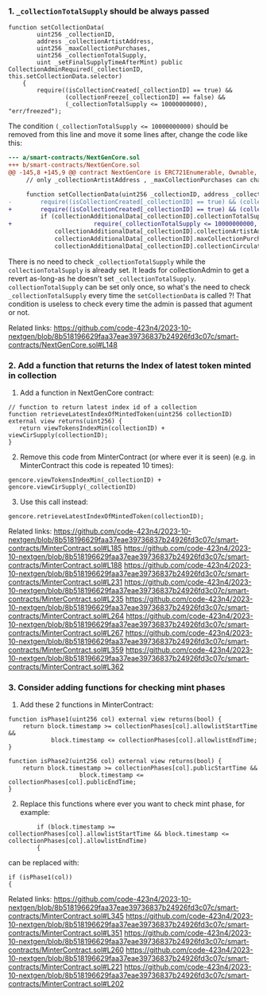 ### 1. `_collectionTotalSupply` should be always passed
```solidity
function setCollectionData(
        uint256 _collectionID, 
        address _collectionArtistAddress, 
        uint256 _maxCollectionPurchases, 
        uint256 _collectionTotalSupply, 
        uint _setFinalSupplyTimeAfterMint) public CollectionAdminRequired(_collectionID, this.setCollectionData.selector) 
    {
        require((isCollectionCreated[_collectionID] == true) && 
                (collectionFreeze[_collectionID] == false) && 
                (_collectionTotalSupply <= 10000000000), "err/freezed");
```
The condition `(_collectionTotalSupply <= 10000000000)` should be removed from this line and move it some lines after, change the code like this:
```diff
--- a/smart-contracts/NextGenCore.sol
+++ b/smart-contracts/NextGenCore.sol
@@ -145,8 +145,9 @@ contract NextGenCore is ERC721Enumerable, Ownable, ERC2981 {
     // only _collectionArtistAddress , _maxCollectionPurchases can change after total supply is set

     function setCollectionData(uint256 _collectionID, address _collectionArtistAddress, uint256 _maxCollectionPurchases, uint256 _collectionTotalSupply, uint _setFinalSupplyTimeAfterMint) public CollectionAdminRequired(_collectionID, this.setCollectionData.selector) {
-        require((isCollectionCreated[_collectionID] == true) && (collectionFreeze[_collectionID] == false) && (_collectionTotalSupply <= 10000000000), "err/freezed");
+        require((isCollectionCreated[_collectionID] == true) && (collectionFreeze[_collectionID] == false), "err/freezed");
         if (collectionAdditionalData[_collectionID].collectionTotalSupply == 0) {
+                       require(_collectionTotalSupply <= 10000000000, "_collectionTotalSupply should be less than (or equal to) 10000000000");
             collectionAdditionalData[_collectionID].collectionArtistAddress = _collectionArtistAddress;
             collectionAdditionalData[_collectionID].maxCollectionPurchases = _maxCollectionPurchases;
             collectionAdditionalData[_collectionID].collectionCirculationSupply = 0;

```
There is no need to check `_collectionTotalSupply` while the `collectionTotalSupply` is already set.
It leads for collectionAdmin to get a revert as-long-as he doesn't set `_collectionTotalSupply`.
`collectionTotalSupply` can be set only once, so what's the need to check `_collectionTotalSupply` every time the `setCollectionData` is called ?! That condition is useless to check every time the admin is passed that agument or not.

Related links:
https://github.com/code-423n4/2023-10-nextgen/blob/8b518196629faa37eae39736837b24926fd3c07c/smart-contracts/NextGenCore.sol#L148

### 2. Add a function that returns the Index of latest token minted in collection
1. Add a function in NextGenCore contract:
```solidity
// function to return latest index id of a collection
function retrieveLatestIndexOfMintedToken(uint256 collectionID) external view returns(uint256) {
   return viewTokensIndexMin(collectionID) + viewCirSupply(collectionID);
}
```
2. Remove this code from MinterContract (or where ever it is seen) (e.g. in MinterContract this code is repeated 10 times):
```solidity
gencore.viewTokensIndexMin(_collectionID) + gencore.viewCirSupply(_collectionID)
```

3. Use this call instead:
```solidity
gencore.retrieveLatestIndexOfMintedToken(collectionID);
```
Related links: 
https://github.com/code-423n4/2023-10-nextgen/blob/8b518196629faa37eae39736837b24926fd3c07c/smart-contracts/MinterContract.sol#L185
https://github.com/code-423n4/2023-10-nextgen/blob/8b518196629faa37eae39736837b24926fd3c07c/smart-contracts/MinterContract.sol#L188
https://github.com/code-423n4/2023-10-nextgen/blob/8b518196629faa37eae39736837b24926fd3c07c/smart-contracts/MinterContract.sol#L231
https://github.com/code-423n4/2023-10-nextgen/blob/8b518196629faa37eae39736837b24926fd3c07c/smart-contracts/MinterContract.sol#L235
https://github.com/code-423n4/2023-10-nextgen/blob/8b518196629faa37eae39736837b24926fd3c07c/smart-contracts/MinterContract.sol#L264
https://github.com/code-423n4/2023-10-nextgen/blob/8b518196629faa37eae39736837b24926fd3c07c/smart-contracts/MinterContract.sol#L267
https://github.com/code-423n4/2023-10-nextgen/blob/8b518196629faa37eae39736837b24926fd3c07c/smart-contracts/MinterContract.sol#L359
https://github.com/code-423n4/2023-10-nextgen/blob/8b518196629faa37eae39736837b24926fd3c07c/smart-contracts/MinterContract.sol#L362
### 3. Consider adding functions for checking mint phases
1. Add these 2 functions in MinterContract:
```solidity 
function isPhase1(uint256 col) external view returns(bool) {
    return block.timestamp >= collectionPhases[col].allowlistStartTime &&
            block.timestamp <= collectionPhases[col].allowlistEndTime;
}

function isPhase2(uint256 col) external view returns(bool) {
    return block.timestamp >= collectionPhases[col].publicStartTime && 
                    block.timestamp <= collectionPhases[col].publicEndTime;
}
```
2. Replace this functions where ever you want to check mint phase, for example:
```solidity
        if (block.timestamp >= collectionPhases[col].allowlistStartTime && block.timestamp <= collectionPhases[col].allowlistEndTime) 
        {
```
can be replaced with:
```solidity
if (isPhase1(col)) 
{
```
Related links:
https://github.com/code-423n4/2023-10-nextgen/blob/8b518196629faa37eae39736837b24926fd3c07c/smart-contracts/MinterContract.sol#L345
https://github.com/code-423n4/2023-10-nextgen/blob/8b518196629faa37eae39736837b24926fd3c07c/smart-contracts/MinterContract.sol#L351
https://github.com/code-423n4/2023-10-nextgen/blob/8b518196629faa37eae39736837b24926fd3c07c/smart-contracts/MinterContract.sol#L260
https://github.com/code-423n4/2023-10-nextgen/blob/8b518196629faa37eae39736837b24926fd3c07c/smart-contracts/MinterContract.sol#L221
https://github.com/code-423n4/2023-10-nextgen/blob/8b518196629faa37eae39736837b24926fd3c07c/smart-contracts/MinterContract.sol#L202

